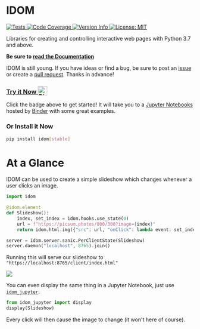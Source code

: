 # IDOM

<a href="https://github.com/idom-team/idom/actions?query=workflow%3ATest">
  <img alt="Tests" src="https://github.com/idom-team/idom/workflows/Test/badge.svg?event=push" />
</a>
<a href="https://codecov.io/gh/rmorshea/idom">
  <img alt="Code Coverage" src="https://codecov.io/gh/rmorshea/idom/branch/master/graph/badge.svg" />
</a>
<a href="https://pypi.python.org/pypi/idom">
  <img alt="Version Info" src="https://img.shields.io/pypi/v/idom.svg"/>
</a>
<a href="https://github.com/rmorshea/idom/blob/master/LICENSE"/>
  <img alt="License: MIT" src="https://img.shields.io/badge/License-MIT-purple.svg">
</a>

Libraries for creating and controlling interactive web pages with Python 3.7 and above.

**Be sure to [read the Documentation](https://idom-docs.herokuapp.com)**

IDOM is still young. If you have ideas or find a bug, be sure to post an
[issue](https://github.com/rmorshea/idom/issues)
or create a
[pull request](https://github.com/rmorshea/idom/pulls). Thanks in advance!

<h3>
  <a
    target="_blank"
    href="https://mybinder.org/v2/gh/idom-team/idom-jupyter/master?filepath=notebooks%2Fintroduction.ipynb"
  >
    Try it Now
    <img alt="Binder" valign="bottom" height="25px"
    src="https://mybinder.org/badge_logo.svg"
    />
  </a>
</h3>

Click the badge above to get started! It will take you to a [Jupyter Notebooks](https://jupyter.org/)
hosted by [Binder](https://mybinder.org/) with some great examples.

### Or Install it Now

```bash
pip install idom[stable]
```

# At a Glance

IDOM can be used to create a simple slideshow which changes whenever a user clicks an image.

```python
import idom

@idom.element
def Slideshow():
    index, set_index = idom.hooks.use_state(0)
    url = f"https://picsum.photos/800/300?image={index}"
    return idom.html.img({"src": url, "onClick": lambda event: set_index(index + 1)})

server = idom.server.sanic.PerClientState(Slideshow)
server.daemon("localhost", 8765).join()
```

Running this will serve our slideshow to `"https://localhost:8765/client/index.html"`

<img src='https://picsum.photos/800/300?random'/>

You can even display the same thing in a Jupyter Notebook, just use [`idom_jupyter`](https://github.com/idom-team/idom-jupyter):

```python
from idom_jupyter import display
display(Slideshow)
```

Every click will then cause the image to change (it won't here of course).
